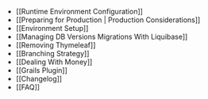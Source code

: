 - [[Runtime Environment Configuration]]
- [[Preparing for Production | Production Considerations]]
- [[Environment Setup]]
- [[Managing DB Versions Migrations With Liquibase]]
- [[Removing Thymeleaf]]
- [[Branching Strategy]]
- [[Dealing With Money]]
- [[Grails Plugin]]
- [[Changelog]]
- [[FAQ]]
